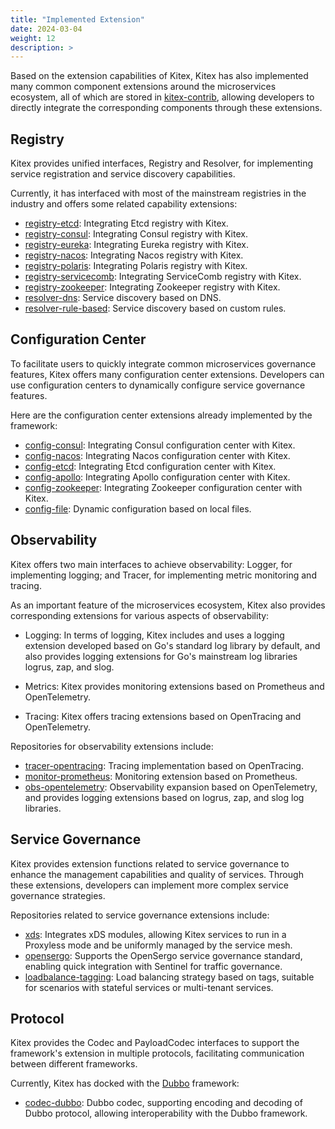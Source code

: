 ```yaml
---
title: "Implemented Extension"
date: 2024-03-04
weight: 12
description: >
---
```


Based on the extension capabilities of Kitex, Kitex has also implemented many common component extensions around the microservices ecosystem, all of which are stored in [kitex-contrib](https://github.com/kitex-contrib), allowing developers to directly integrate the corresponding components through these extensions.

## Registry

Kitex provides unified interfaces, Registry and Resolver, for implementing service registration and service discovery capabilities.

Currently, it has interfaced with most of the mainstream registries in the industry and offers some related capability extensions:

- [registry-etcd](https://github.com/kitex-contrib/registry-etcd): Integrating Etcd registry with Kitex.
- [registry-consul](https://github.com/kitex-contrib/registry-consul): Integrating Consul registry with Kitex.
- [registry-eureka](https://github.com/kitex-contrib/registry-eureka): Integrating Eureka registry with Kitex.
- [registry-nacos](https://github.com/kitex-contrib/registry-nacos): Integrating Nacos registry with Kitex.
- [registry-polaris](https://github.com/kitex-contrib/registry-polaris): Integrating Polaris registry with Kitex.
- [registry-servicecomb](https://github.com/kitex-contrib/registry-servicecomb): Integrating ServiceComb registry with Kitex.
- [registry-zookeeper](https://github.com/kitex-contrib/registry-zookeeper): Integrating Zookeeper registry with Kitex.
- [resolver-dns](https://github.com/kitex-contrib/resolver-dns): Service discovery based on DNS.
- [resolver-rule-based](https://github.com/kitex-contrib/resolver-rule-based): Service discovery based on custom rules.

## Configuration Center

To facilitate users to quickly integrate common microservices governance features, Kitex offers many configuration center extensions. Developers can use configuration centers to dynamically configure service governance features.

Here are the configuration center extensions already implemented by the framework:

- [config-consul](https://github.com/kitex-contrib/config-consul): Integrating Consul configuration center with Kitex.
- [config-nacos](https://github.com/kitex-contrib/config-nacos): Integrating Nacos configuration center with Kitex.
- [config-etcd](https://github.com/kitex-contrib/config-etcd): Integrating Etcd configuration center with Kitex.
- [config-apollo](https://github.com/kitex-contrib/config-apollo): Integrating Apollo configuration center with Kitex.
- [config-zookeeper](https://github.com/kitex-contrib/config-zookeeper): Integrating Zookeeper configuration center with Kitex.
- [config-file](https://github.com/kitex-contrib/config-file): Dynamic configuration based on local files.

## Observability

Kitex offers two main interfaces to achieve observability: Logger, for implementing logging; and Tracer, for implementing metric monitoring and tracing.

As an important feature of the microservices ecosystem, Kitex also provides corresponding extensions for various aspects of observability:

- Logging: In terms of logging, Kitex includes and uses a logging extension developed based on Go's standard log library by default, and also provides logging extensions for Go's mainstream log libraries logrus, zap, and slog.

- Metrics: Kitex provides monitoring extensions based on Prometheus and OpenTelemetry.

- Tracing: Kitex offers tracing extensions based on OpenTracing and OpenTelemetry.

Repositories for observability extensions include:

- [tracer-opentracing](https://github.com/kitex-contrib/tracer-opentracing): Tracing implementation based on OpenTracing.
- [monitor-prometheus](https://github.com/kitex-contrib/monitor-prometheus): Monitoring extension based on Prometheus.
- [obs-opentelemetry](https://github.com/kitex-contrib/obs-opentelemetry): Observability expansion based on OpenTelemetry, and provides logging extensions based on logrus, zap, and slog log libraries.

## Service Governance

Kitex provides extension functions related to service governance to enhance the management capabilities and quality of services. Through these extensions, developers can implement more complex service governance strategies.

Repositories related to service governance extensions include:

- [xds](https://github.com/kitex-contrib/xds): Integrates xDS modules, allowing Kitex services to run in a Proxyless mode and be uniformly managed by the service mesh.
- [opensergo](https://github.com/kitex-contrib/opensergo): Supports the OpenSergo service governance standard, enabling quick integration with Sentinel for traffic governance.
- [loadbalance-tagging](https://github.com/kitex-contrib/loadbalance-tagging): Load balancing strategy based on tags, suitable for scenarios with stateful services or multi-tenant services.

## Protocol

Kitex provides the Codec and PayloadCodec interfaces to support the framework's extension in multiple protocols, facilitating communication between different frameworks.

Currently, Kitex has docked with the [Dubbo](https://cn.dubbo.apache.org/zh-cn/) framework:

- [codec-dubbo](https://github.com/kitex-contrib/codec-dubbo): Dubbo codec, supporting encoding and decoding of Dubbo protocol, allowing interoperability with the Dubbo framework.

